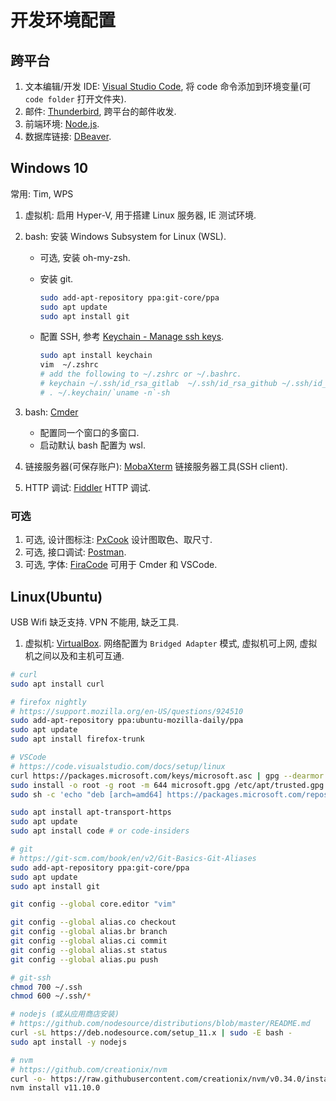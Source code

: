 # 开发环境配置

## 跨平台

1. 文本编辑/开发 IDE: [Visual Studio Code](https://code.visualstudio.com/), 将 code 命令添加到环境变量(可 `code folder` 打开文件夹).
2. 邮件: [Thunderbird](https://www.thunderbird.net), 跨平台的邮件收发.
3. 前端环境: [Node.js](https://nodejs.org).
4. 数据库链接: [DBeaver](https://github.com/dbeaver/dbeaver/).

## Windows 10

常用: Tim, WPS

1. 虚拟机: 启用 Hyper-V, 用于搭建 Linux 服务器, IE 测试环境.
2. bash: 安装 Windows Subsystem for Linux (WSL).
    * 可选, 安装 oh-my-zsh.
    * 安装 git.

      ```bash
      sudo add-apt-repository ppa:git-core/ppa
      sudo apt update
      sudo apt install git
      ```

    * 配置 SSH, 参考 [Keychain - Manage ssh keys](https://help.ubuntu.com/community/QuickTips).

      ```bash
      sudo apt install keychain
      vim  ~/.zshrc
      # add the following to ~/.zshrc or ~/.bashrc.
      # keychain ~/.ssh/id_rsa_gitlab  ~/.ssh/id_rsa_github ~/.ssh/id_rsa_gitee ~/.ssh/id_rsa_opengitlab
      # . ~/.keychain/`uname -n`-sh
      ```

3. bash: [Cmder](https://github.com/cmderdev/cmder)
    * 配置同一个窗口的多窗口.
    * 启动默认 bash 配置为 wsl.
4. 链接服务器(可保存账户): [MobaXterm](https://mobaxterm.mobatek.net/) 链接服务器工具(SSH client).
5. HTTP 调试: [Fiddler](https://www.telerik.com/fiddler) HTTP 调试.

### 可选

1. 可选, 设计图标注: [PxCook](http://www.fancynode.com.cn/pxcook) 设计图取色、取尺寸.
2. 可选, 接口调试: [Postman](https://www.getpostman.com/).
3. 可选, 字体: [FiraCode](https://github.com/tonsky/FiraCode) 可用于 Cmder 和 VSCode.

## Linux(Ubuntu)

USB Wifi 缺乏支持. VPN 不能用, 缺乏工具.

1. 虚拟机: [VirtualBox](https://www.virtualbox.org). 网络配置为 `Bridged Adapter` 模式, 虚拟机可上网, 虚拟机之间以及和主机可互通.

```bash
# curl
sudo apt install curl

# firefox nightly
# https://support.mozilla.org/en-US/questions/924510
sudo add-apt-repository ppa:ubuntu-mozilla-daily/ppa
sudo apt update
sudo apt install firefox-trunk

# VSCode
# https://code.visualstudio.com/docs/setup/linux
curl https://packages.microsoft.com/keys/microsoft.asc | gpg --dearmor > microsoft.gpg
sudo install -o root -g root -m 644 microsoft.gpg /etc/apt/trusted.gpg.d/
sudo sh -c 'echo "deb [arch=amd64] https://packages.microsoft.com/repos/vscode stable main" > /etc/apt/sources.list.d/vscode.list'

sudo apt install apt-transport-https
sudo apt update
sudo apt install code # or code-insiders

# git
# https://git-scm.com/book/en/v2/Git-Basics-Git-Aliases
sudo add-apt-repository ppa:git-core/ppa
sudo apt update
sudo apt install git

git config --global core.editor "vim"

git config --global alias.co checkout
git config --global alias.br branch
git config --global alias.ci commit
git config --global alias.st status
git config --global alias.pu push

# git-ssh
chmod 700 ~/.ssh
chmod 600 ~/.ssh/*

# nodejs (或从应用商店安装)
# https://github.com/nodesource/distributions/blob/master/README.md
curl -sL https://deb.nodesource.com/setup_11.x | sudo -E bash -
sudo apt install -y nodejs

# nvm
# https://github.com/creationix/nvm
curl -o- https://raw.githubusercontent.com/creationix/nvm/v0.34.0/install.sh | bash
nvm install v11.10.0
```